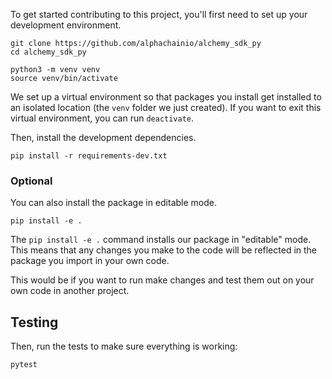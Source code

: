 To get started contributing to this project, you'll first need to set up your development environment.

```
git clone https://github.com/alphachainio/alchemy_sdk_py
cd alchemy_sdk_py

python3 -m venv venv
source venv/bin/activate
```

We set up a virtual environment so that packages you install get installed to an isolated location (the `venv` folder we just created). If you want to exit this virtual environment, you can run `deactivate`.

Then, install the development dependencies.

```
pip install -r requirements-dev.txt
```

### Optional

You can also install the package in editable mode.

```
pip install -e .
```

The `pip install -e .` command installs our package in "editable" mode. This means that any changes you make to the code will be reflected in the package you import in your own code.

This would be if you want to run make changes and test them out on your own code in another project. 


## Testing

Then, run the tests to make sure everything is working:

```
pytest
```